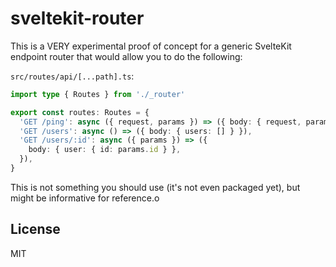 # sveltekit-router

This is a VERY experimental proof of concept for a generic SvelteKit endpoint router that would allow you to do the following:

`src/routes/api/[...path].ts`:

```ts
import type { Routes } from './_router'

export const routes: Routes = {
  'GET /ping': async ({ request, params }) => ({ body: { request, params } }),
  'GET /users': async () => ({ body: { users: [] } }),
  'GET /users/:id': async ({ params }) => ({
    body: { user: { id: params.id } },
  }),
}
```

This is not something you should use (it's not even packaged yet), but might be informative for reference.o

## License

MIT
